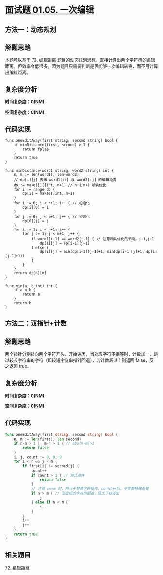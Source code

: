# [面试题 01.05. 一次编辑](https://leetcode-cn.com/problems/one-away-lcci/)

## 方法一：动态规划

## 解题思路

本题可以基于 [72. 编辑距离](https://github.com/WTongStudio/LeetCode/blob/master/算法/动态规划/72.%20编辑距离.md) 题目的动态规划思想，直接计算出两个字符串的编辑距离，但效率会低很多，因为题目只需要判断是否能够一次编辑转换，而不用计算出编辑距离。

## 复杂度分析

**时间复杂度：O(NM)**

**空间复杂度：O(NM)** 

## 代码实现

```golang
func oneEditAway(first string, second string) bool {
	if minDistance(first, second) > 1 {
		return false
	}
	return true
}

func minDistance(word1 string, word2 string) int {
	n, m := len(word1), len(word2)
	// dp[i][j] 表示 word1[:i] 与 word2[:j] 的编辑距离
	dp := make([][]int, n+1) // n+1,m+1 哨兵优化
	for i := range dp {
		dp[i] = make([]int, m+1)
	}
	for i := 0; i < n+1; i++ { // 初始化
		dp[i][0] = i
	}
	for j := 0; j < m+1; j++ { // 初始化
		dp[0][j] = j
	}
	for i := 1; i < n+1; i++ {
		for j := 1; j < m+1; j++ {
			if word1[i-1] == word2[j-1] { // 注意哨兵优化的影响，i-1,j-1
				dp[i][j] = dp[i-1][j-1]
			} else {
				dp[i][j] = min(dp[i-1][j-1]+1, min(dp[i-1][j]+1, dp[i][j-1]+1))
			}
		}
	}
	return dp[n][m]
}

func min(a, b int) int {
	if a < b {
		return a
	}
	return b
}
```

## 方法二：双指针+计数

## 解题思路

两个指针分别指向两个字符开头，开始遍历，当对应字符不相等时，计数加一，跳过较长字符串的字符（即较短字符串指针回退），若计数超过 1 则返回 false，反之返回 true。

## 复杂度分析

**时间复杂度：O(NM)**

**空间复杂度：O(NM)** 

## 代码实现

```go
func oneEditAway(first string, second string) bool {
	n, m := len(first), len(second)
	if n-m > 1 || m-n > 1 { // abs(n-m)>1
		return false
	}
	i, j, count := 0, 0, 0
	for i < n && j < m {
		if first[i] != second[j] {
			count++
			if count > 1 { // 终止条件
				return false
			}
			// 注意 n==m 时，相当于替换字符操作，count++后，不需要特殊处理
			if n > m { // 长度短的字符串回退，防止下标溢出
				j--
			} else if n < m {
				i--
			}
		}
		i++
		j++
	}
	return true
}
```

## 相关题目

[72. 编辑距离](https://github.com/WTongStudio/LeetCode/blob/master/算法/动态规划/72.%20编辑距离.md)